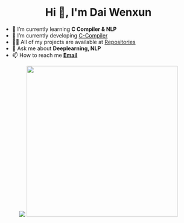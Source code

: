 <h1 align="center">Hi 👋, I'm Dai Wenxun</h1>
<!-- <p align="left"> <img src="https://komarev.com/ghpvc/?username=Dai-Wenxun&label=Profile%20views&color=red&style=flat" /> </p> -->

- 🌱 I’m currently learning **C Compiler & NLP**
- 👯 I’m currently developing [C-Compiler](https://github.com/Dai-Wenxun/C-Compiler)
- 👨‍💻 All of my projects are available at [Repositories](https://github.com/Dai-Wenxun?tab=repositories)
- 💬 Ask me about **Deeplearning, NLP**
- 📫 How to reach me **[Email](mailto:wxDai2001@gmail.com)**
<!-- <p align = "center">
<img width="65%" src="https://github-readme-streak-stats.herokuapp.com/?user=Dai-Wenxun&theme=neon-palenight" />
</p> -->
<p align = "center">
  <img src = "https://github-readme-stats.vercel.app/api/top-langs/?username=Dai-Wenxun&theme=ayu-mirage&layout=compact">
  <img width='400px' src = "https://github-readme-stats.vercel.app/api?username=Dai-Wenxun&show_icons=true&theme=ayu-mirage&line_height=27">
</p>
